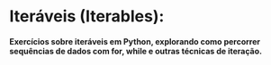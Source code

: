 # Iteráveis (Iterables):
#### Exercícios sobre iteráveis em Python, explorando como percorrer sequências de dados com for, while e outras técnicas de iteração.